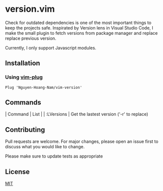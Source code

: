 # version.vim

Check for outdated dependencies is one of the most important things to keep the projects safe. Inspirated by Version lens in Visual Studio Code, I make the small plugin to fetch versions from package manager and replace replace previous version.

Currently, I only support Javascript modules.

## Installation

### Using [vim-plug](https://github.com/junegunn/vim-plug)

```vim
Plug 'Nguyen-Hoang-Nam/vim-version'
```

## Commands

| Command | List |
| :LVersions | Get the lastest version ('-r' to replace)

## Contributing
Pull requests are welcome. For major changes, please open an issue first to discuss what you would like to change.

Please make sure to update tests as appropriate

## License
[MIT](https://choosealicense.com/licenses/mit/)
